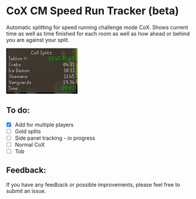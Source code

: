 # CoX CM Speed Run Tracker (beta)
Automatic splitting for speed running challenge mode CoX. 
Shows current time as well as time finished for each room as well as how ahead or behind you are against your split.


![Example Splits image](src/main/java/com/raidspeedruntracker/resources/example-splits.png)

## To do:
- [X] Add for multiple players
- [ ] Gold splits
- [ ] Side panel tracking - in progress
- [ ] Normal CoX
- [ ] Tob

## Feedback:
If you have any feedback or possible improvements, please feel free to submit an issue.
